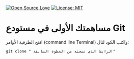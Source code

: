 [![Open Source Love](https://badges.frapsoft.com/os/v1/open-source.svg?v=103)](https://github.com/ellerbrock/open-source-badges/)
[![License: MIT](https://img.shields.io/badge/License-MIT-green.svg)](https://opensource.org/licenses/MIT)


# مساهمتك الأولى في مستودع Git

افتح الطرفية الأوامر (command line Terminal) واكتب الكود لتال:
```
git clone " الرابط الذي نسخته من الخطوة السابقة"
```
